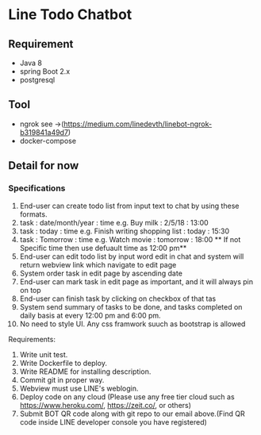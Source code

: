 # Line Todo Chatbot

## Requirement

- Java 8
- spring Boot 2.x
- postgresql

## Tool

- ngrok see ->(https://medium.com/linedevth/linebot-ngrok-b319841a49d7)
- docker-compose

## Detail for now

### Specifications

1. End-user can create todo list from input text to chat by using these formats.
1. task : date/month/year : time e.g. Buy milk : 2/5/18 : 13:00
1. task : today : time e.g. Finish writing shopping list : today : 15:30
1. task : Tomorrow : time e.g. Watch movie : tomorrow : 18:00
   ** If not Specific time then use defuault time as 12:00 pm**
1. End-user can edit todo list by input word edit in chat and system will return webview link which navigate to edit page
1. System order task in edit page by ascending date
1. End-user can mark task in edit page as important, and it will always pin on top
1. End-user can finish task by clicking on checkbox of that tas
1. System send summary of tasks to be done, and tasks completed on daily basis at every 12:00 pm and 6:00 pm.
1. No need to style UI. Any css framwork suuch as bootstrap is allowed

Requirements:

1. Write unit test.
2. Write Dockerfile to deploy.
3. Write README for installing description.
4. Commit git in proper way.
5. Webview must use LINE's weblogin.
6. Deploy code on any cloud (Please use any free tier cloud such as https://www.heroku.com/,
   https://zeit.co/, or others)
7. Submit BOT QR code along with git repo to our email above.(Find QR code inside LINE developer
   console you have registered)
